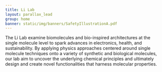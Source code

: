 ```yaml
---
title: Li Lab
layout: parallax_lead
group: home
banner: static/img/banners/SafetyIllustrationA.pdf
---
```



The Li Lab examine biomolecules and bio-inspired architectures at the single molecule level to spark advances in electronics, health,
and sustainability. By applying physics approaches centered around single molecule techniques onto a variety of synthetic and biological molecules, 
our lab aim to uncover the underlying chemical principles and
ultimately design and create novel functionalities that harness molecular properties.

